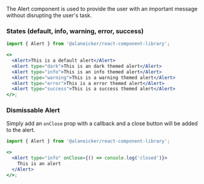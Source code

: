 The Alert component is used to provide the user with an important message without disrupting the user's task.

### States (default, info, warning, error, success)

```jsx
import { Alert } from '@alaneicker/react-component-library';

<>
  <Alert>This is a default alert</Alert>
  <Alert type="dark">This is an dark themed alert</Alert>
  <Alert type="info">This is an info themed alert</Alert>
  <Alert type="warning">This is a warning themed alert</Alert>
  <Alert type="error">This is a error themed alert</Alert>
  <Alert type="success">This is a success themed alert</Alert>
</>;
```

### Dismissable Alert

Simply add an `onClose` prop with a callback and a close button will be added to the alert.

```jsx
import { Alert } from '@alaneicker/react-component-library';

<>
  <Alert type="info" onClose={() => console.log('closed')}>
    This is an alert
  </Alert>
</>;
```
